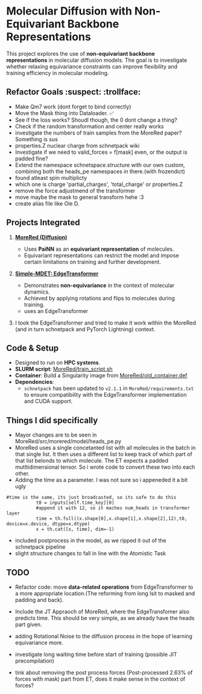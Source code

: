 # Molecular Diffusion with Non-Equivariant Backbone Representations

This project explores the use of **non-equivariant backbone representations** in molecular diffusion models. The goal is to investigate whether relaxing equivariance constraints can improve flexibility and training efficiency in molecular modeling.

## Refactor Goals :suspect: :trollface:

- Make Qm7 work (dont forget to bind correctly)
- Move the Mask thing into Dataloader. :white_check_mark:
- See if the loss works? Shoudl though, the 0 dont change a thing?
- Check if the random transformation and center really works
- investigate the numbers of train samples from the MoreRed paper? Something is sus
- properties.Z nuclear charge from schnetpack wiki 
- Investigate if we need to valid_forces = f[mask] even, or the output is padded fine?
- Extend the namespace schnetspace.structure with our own custom, combining both the heads_pe namespaces in there.(with frozendict)
- found atleast spin multiplicty 
- which one is charge
'partial_charges', 'total_charge' or properties.Z
- remove the force adjustmend of the transformer
- move maybe the mask to general transform hehe :3
- create alias file like Ole D.
## Projects Integrated

1. **[MoreRed (Diffusion)](https://github.com/khaledkah/MoreRed)**  
   - Uses **PaiNN** as an **equivariant representation** of molecules.  
   - Equivariant representations can restrict the model and impose certain limitations on training and further development.

2. **[Simple-MDET: EdgeTransformer](https://github.com/mx-e/simple-md)**  
   - Demonstrates **non-equivariance** in the context of molecular dynamics.  
   - Achieved by applying rotations and flips to molecules during training.
   - uses an EdgeTransformer

3. I took the EdgeTransformer and tried to make it work within the MoreRed (and in turn schnetpack and PyTorch Lightning) context.


## Code & Setup

- Designed to run on **HPC systems**.
- **SLURM script**: [MoreRed/train_script.sh](MoreRed/train_script.sh)
- **Container**: Build a Singularity image from [MoreRed/old_container.def](MoreRed/old_container.def)
- **Dependencies**:  
  - `schnetpack` has been updated to `v2.1.1` in `MoreRed/requirements.txt` to ensure compatibility with the EdgeTransformer implementation and CUDA support.
## Things I did specifically
- Mayor changes are to be seen in MoreRed/src/morered/model/heads_pe.py
- MoreRed uses a single concetanted list with all molecules in the batch in that single list. It then uses a different list to keep track of which part of that list belonds to which molecule. The ET expects a padded mutltidimensional tensor. So i wrote code to convert these two into each other.
 - Adding the time as a parameter. I was not sure so i appeneded it a bit ugly
 ```
#time is the same, its just broadcasted, so its safe to do this
            t0 = inputs[self.time_key][0]
            #append it with 12, so it maches num_heads in transformer layer
            time = th.full((x.shape[0],x.shape[1],x.shape[2],12),t0, device=x.device, dtype=x.dtype)
            x = th.cat([x, time], dim=-1)
```
- included postprocess in the model, as we ripped it out of the schnetpack pipeline
- slight structure changes to fall in line with the Atomistic Task 

## TODO

- Refactor code: move **data-related operations** from EdgeTransformer to a more appropriate location.(The reforming from long lsit to masked and padding and back).
- Include the JT Appraoch of MoreRed, where the EdgeTransfomer also predicts time. This should be very simple, as we already have the heads part given.

- adding Rotational Noise to the diffusion process in the hope of learning equivariance more.
- investigate long waiting time before start of training (possible JIT precompilation)
- tink about removing the post process forces (Post-processed 2.63% of forces with mask) part from ET, does it make sense in the context of forces?

